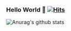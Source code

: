 ### Hello World 👋 [![Hits](https://hits.seeyoufarm.com/api/count/incr/badge.svg?url=https%3A%2F%2Fgithub.com%2Fwyjax%2Fwyjax&count_bg=%23000000&title_bg=%23FF0000&icon=&icon_color=%23E7E7E7&title=visit&edge_flat=false)](https://hits.seeyoufarm.com)

![Anurag's github stats](https://github-readme-stats.vercel.app/api?username=wyjax&count_private=true&show_icons=true&title_color=ffd400&icon_color=ffdf5d&text_color=eee&bg_color=202020)

<!-- [![Top Langs](https://github-readme-stats.vercel.app/api/top-langs/?username=wyjax)](https://github.com/anuraghazra/github-readme-stats) -->

<!--
**wyjax/wyjax** is a ✨ _special_ ✨ repository because its `README.md` (this file) appears on your GitHub profile.

Here are some ideas to get you started:

- 🔭 I’m currently working on ...
- 🌱 I’m currently learning ...
- 👯 I’m looking to collaborate on ...
- 🤔 I’m looking for help with ...
- 💬 Ask me about ...
- 📫 How to reach me: ...
- 😄 Pronouns: ...
- ⚡ Fun fact: ...
-->

